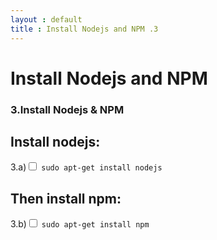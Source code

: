 ```yaml
---
layout : default
title : Install Nodejs and NPM .3
---
```



# Install Nodejs and NPM

<h3>3.Install Nodejs & NPM</h3>

<h2>Install nodejs:</h2>

3.a)<input type="checkbox" class="sidebar-checkbox" id="sidebar-checkbox">
 `sudo apt-get install nodejs` <br />

<h2>Then install npm:</h2>

3.b)<input type="checkbox" class="sidebar-checkbox" id="sidebar-checkbox">
 `sudo apt-get install npm`
